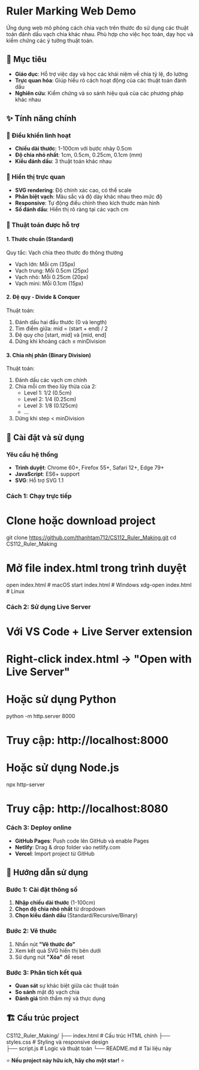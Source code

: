# Ruler Marking Web Demo

Ứng dụng web mô phỏng cách chia vạch trên thước đo sử dụng các thuật toán đánh dấu vạch chia khác nhau. Phù hợp cho việc học toán, dạy học và kiểm chứng các ý tưởng thuật toán.

## 🎯 Mục tiêu

- **Giáo dục**: Hỗ trợ việc dạy và học các khái niệm về chia tỷ lệ, đo lường
- **Trực quan hóa**: Giúp hiểu rõ cách hoạt động của các thuật toán đánh dấu
- **Nghiên cứu**: Kiểm chứng và so sánh hiệu quả của các phương pháp khác nhau

## ✨ Tính năng chính

### 🔧 Điều khiển linh hoạt
- **Chiều dài thước**: 1-100cm với bước nhảy 0.5cm
- **Độ chia nhỏ nhất**: 1cm, 0.5cm, 0.25cm, 0.1cm (mm)
- **Kiểu đánh dấu**: 3 thuật toán khác nhau

### 🎨 Hiển thị trực quan
- **SVG rendering**: Độ chính xác cao, có thể scale
- **Phân biệt vạch**: Màu sắc và độ dày khác nhau theo mức độ
- **Responsive**: Tự động điều chỉnh theo kích thước màn hình
- **Số đánh dấu**: Hiển thị rõ ràng tại các vạch cm

### 🧮 Thuật toán được hỗ trợ

#### 1. **Thước chuẩn (Standard)**
Quy tắc: Vạch chia theo thước đo thông thường
- Vạch lớn: Mỗi cm (35px)
- Vạch trung: Mỗi 0.5cm (25px)  
- Vạch nhỏ: Mỗi 0.25cm (20px)
- Vạch mini: Mỗi 0.1cm (15px)

#### 2. **Đệ quy - Divide & Conquer**
Thuật toán:
1. Đánh dấu hai đầu thước (0 và length)
2. Tìm điểm giữa: mid = (start + end) / 2
3. Đệ quy cho [start, mid] và [mid, end]
4. Dừng khi khoảng cách ≤ minDivision

#### 3. **Chia nhị phân (Binary Division)**
Thuật toán:
1. Đánh dấu các vạch cm chính
2. Chia mỗi cm theo lũy thừa của 2:
   - Level 1: 1/2 (0.5cm)
   - Level 2: 1/4 (0.25cm)  
   - Level 3: 1/8 (0.125cm)
   - ...
3. Dừng khi step < minDivision

## 🚀 Cài đặt và sử dụng

### Yêu cầu hệ thống
- **Trình duyệt**: Chrome 60+, Firefox 55+, Safari 12+, Edge 79+
- **JavaScript**: ES6+ support
- **SVG**: Hỗ trợ SVG 1.1

### Cách 1: Chạy trực tiếp
# Clone hoặc download project
git clone https://github.com/thanhtam712/CS112_Ruler_Making.git
cd CS112_Ruler_Making

# Mở file index.html trong trình duyệt
open index.html  # macOS
start index.html # Windows
xdg-open index.html # Linux

### Cách 2: Sử dụng Live Server
# Với VS Code + Live Server extension
# Right-click index.html → "Open with Live Server"

# Hoặc sử dụng Python
python -m http.server 8000
# Truy cập: http://localhost:8000

# Hoặc sử dụng Node.js
npx http-server
# Truy cập: http://localhost:8080

### Cách 3: Deploy online
- **GitHub Pages**: Push code lên GitHub và enable Pages
- **Netlify**: Drag & drop folder vào netlify.com
- **Vercel**: Import project từ GitHub

## 📖 Hướng dẫn sử dụng

### Bước 1: Cài đặt thông số
1. **Nhập chiều dài thước** (1-100cm)
2. **Chọn độ chia nhỏ nhất** từ dropdown
3. **Chọn kiểu đánh dấu** (Standard/Recursive/Binary)

### Bước 2: Vẽ thước
1. Nhấn nút **"Vẽ thước đo"**
2. Xem kết quả SVG hiển thị bên dưới
3. Sử dụng nút **"Xóa"** để reset

### Bước 3: Phân tích kết quả
- **Quan sát** sự khác biệt giữa các thuật toán
- **So sánh** mật độ vạch chia
- **Đánh giá** tính thẩm mỹ và thực dụng

## 🏗️ Cấu trúc project

CS112_Ruler_Making/
├── index.html          # Cấu trúc HTML chính
├── styles.css          # Styling và responsive design  
├── script.js           # Logic và thuật toán
└── README.md           # Tài liệu này

⭐ **Nếu project này hữu ích, hãy cho một star!** ⭐
